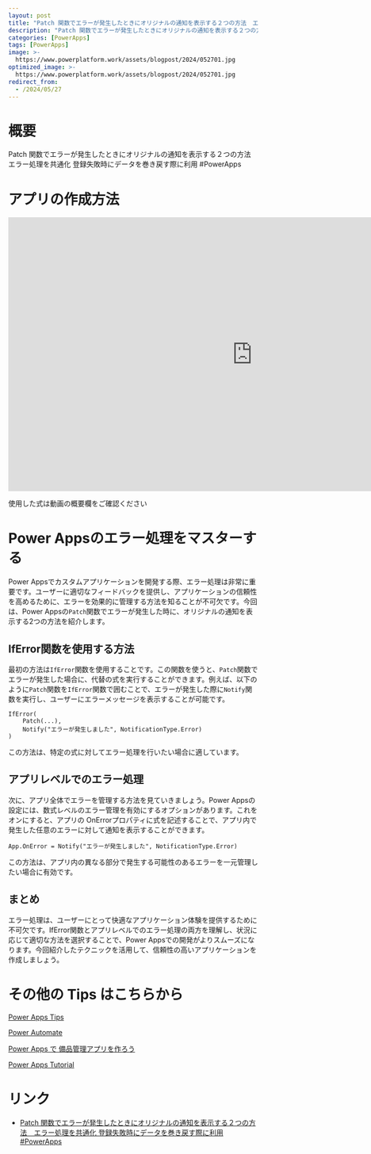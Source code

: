 ```yaml
---
layout: post
title: "Patch 関数でエラーが発生したときにオリジナルの通知を表示する２つの方法　エラー処理を共通化 登録失敗時にデータを巻き戻す際に利用 #PowerApps"
description: "Patch 関数でエラーが発生したときにオリジナルの通知を表示する２つの方法　エラー処理を共通化 登録失敗時にデータを巻き戻す際に利用 #PowerAppsを動画で分かりやすく解説"
categories: [PowerApps]
tags: [PowerApps]
image: >-
  https://www.powerplatform.work/assets/blogpost/2024/052701.jpg
optimized_image: >-
  https://www.powerplatform.work/assets/blogpost/2024/052701.jpg
redirect_from:
  - /2024/05/27
---
```



#  概要

Patch 関数でエラーが発生したときにオリジナルの通知を表示する２つの方法　エラー処理を共通化 登録失敗時にデータを巻き戻す際に利用 #PowerApps


# アプリの作成方法

<iframe width="983" height="553" src="https://www.youtube.com/embed/2JMiE_bq4as" title="YouTube video player" frameborder="0" allow="accelerometer; autoplay; clipboard-write; encrypted-media; gyroscope; picture-in-picture" allowfullscreen></iframe>


使用した式は動画の概要欄をご確認ください

# Power Appsのエラー処理をマスターする

Power Appsでカスタムアプリケーションを開発する際、エラー処理は非常に重要です。ユーザーに適切なフィードバックを提供し、アプリケーションの信頼性を高めるために、エラーを効果的に管理する方法を知ることが不可欠です。今回は、Power Appsの`Patch`関数でエラーが発生した時に、オリジナルの通知を表示する2つの方法を紹介します。

## IfError関数を使用する方法

最初の方法は`IfError`関数を使用することです。この関数を使うと、`Patch`関数でエラーが発生した場合に、代替の式を実行することができます。例えば、以下のように`Patch`関数を`IfError`関数で囲むことで、エラーが発生した際に`Notify`関数を実行し、ユーザーにエラーメッセージを表示することが可能です。

```
IfError(
    Patch(...),
    Notify("エラーが発生しました", NotificationType.Error)
)
```

この方法は、特定の式に対してエラー処理を行いたい場合に適しています。

## アプリレベルでのエラー処理
次に、アプリ全体でエラーを管理する方法を見ていきましょう。Power Appsの設定には、数式レベルのエラー管理を有効にするオプションがあります。これをオンにすると、アプリの OnErrorプロパティに式を記述することで、アプリ内で発生した任意のエラーに対して通知を表示することができます。

```
App.OnError = Notify("エラーが発生しました", NotificationType.Error)
```

この方法は、アプリ内の異なる部分で発生する可能性のあるエラーを一元管理したい場合に有効です。

## まとめ
エラー処理は、ユーザーにとって快適なアプリケーション体験を提供するために不可欠です。IfError関数とアプリレベルでのエラー処理の両方を理解し、状況に応じて適切な方法を選択することで、Power Appsでの開発がよりスムーズになります。今回紹介したテクニックを活用して、信頼性の高いアプリケーションを作成しましょう。


# その他の Tips はこちらから

[Power Apps Tips](https://www.youtube.com/watch?v=VrAQf3JQ7yM&list=PLVhFi1fb3DqakSLVMn22DDcySXh9jtzi- )


[Power Automate](https://www.youtube.com/watch?v=-YnJYT0ASEM&list=PLVhFi1fb3Dqbzic6GieqnLFgD3aTj-eHA)


[Power Apps で 備品管理アプリを作ろう](https://www.youtube.com/playlist?list=PLVhFi1fb3DqZM3HKb8Hea6XEL96990Fyn)


[Power Apps Tutorial](https://www.youtube.com/playlist?list=PLVhFi1fb3DqalxpL974VvAJvV4iWoSbe_)


# リンク


- [Patch 関数でエラーが発生したときにオリジナルの通知を表示する２つの方法　エラー処理を共通化 登録失敗時にデータを巻き戻す際に利用 #PowerApps](https://www.youtube.com/watch?v=2JMiE_bq4as)

